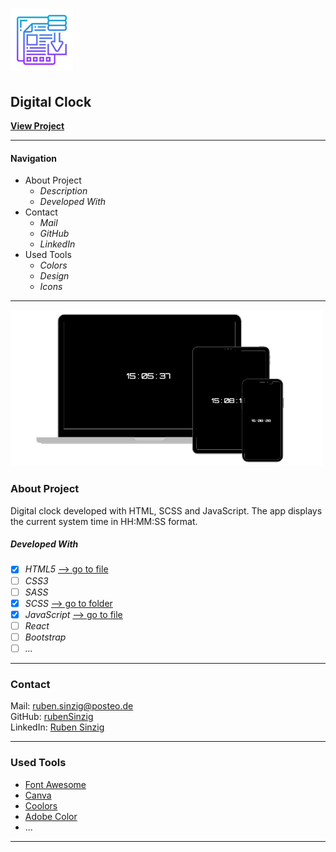 # ![File Icon](/src/images/readme-icon.png)

## Digital Clock

**[View Project](https://rubensinzig.github.io/DigitalClockApp/)**

---

#### Navigation

- About Project
  - _Description_
  - _Developed With_
- Contact
  - _Mail_
  - _GitHub_
  - _LinkedIn_
- Used Tools
  - _Colors_
  - _Design_
  - _Icons_

---

[![Screenshot from Project](/src/images/project-screenshot.png)](https://rubensinzig.github.io/DigitalClockApp/)

### About Project

Digital clock developed with HTML, SCSS and JavaScript. The app displays the current system time in HH:MM:SS format.

##### Developed With

- [x] _HTML5_ [--> go to file](https://github.com/rubenSinzig/DigitalClockApp/blob/main/src/index.html)
- [ ] _CSS3_
- [ ] _SASS_
- [x] _SCSS_ [--> go to folder](https://github.com/rubenSinzig/DigitalClockApp/tree/main/src/scss)
- [x] _JavaScript_ [--> go to file](https://github.com/rubenSinzig/DigitalClockApp/blob/main/src/scripts/index.js)
- [ ] _React_
- [ ] _Bootstrap_
- [ ] _..._

---

### Contact

Mail: <ruben.sinzig@posteo.de><br>
GitHub: [rubenSinzig](https://github.com/rubenSinzig)<br>
LinkedIn: [Ruben Sinzig](#)

---

### Used Tools

- [Font Awesome](https://fontawesome.com/)
- [Canva](https://www.canva.com/)
- [Coolors](https://coolors.co/)
- [Adobe Color](https://color.adobe.com/de/create/color-wheel)
- ...

---
